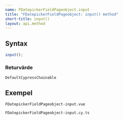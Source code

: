 ```yaml
---
name: FDatepickerFieldPageobject.input
title: "FDatepickerFieldPageobject: input() method"
short-title: input()
layout: api.method
---
```


## Syntax

```ts nocompile nolint
input();
```

### Returvärde

`DefaultCypressChainable`

## Exempel

```import static
FDatepickerFieldPageobject-input.vue
```

```import
FDatepickerFieldPageobject-input.cy.ts
```
